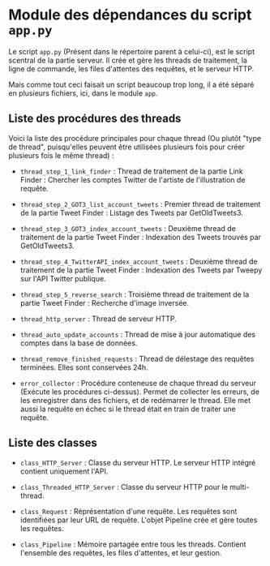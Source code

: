 # Module des dépendances du script `app.py`

Le script `app.py` (Présent dans le répertoire parent à celui-ci), est le script scentral de la partie serveur.
Il crée et gère les threads de traitement, la ligne de commande, les files d'attentes des requêtes, et le serveur HTTP.

Mais comme tout ceci faisait un script beaucoup trop long, il a été séparé en plusieurs fichiers, ici, dans le module `app`.


## Liste des procédures des threads

Voici la liste des procédure principales pour chaque thread (Ou plutôt "type de thread", puisqu'elles peuvent être utilisées plusieurs fois pour créer plusieurs fois le même thread) :
- `thread_step_1_link_finder` : Thread de traitement de la partie Link Finder : Chercher les comptes Twitter de l'artiste de l'illustration de requête.
- `thread_step_2_GOT3_list_account_tweets` : Premier thread de traitement de la partie Tweet Finder : Listage des Tweets par GetOldTweets3.
- `thread_step_3_GOT3_index_account_tweets` : Deuxième thread de traitement de la partie Tweet Finder : Indexation des Tweets trouvés par GetOldTweets3.
- `thread_step_4_TwitterAPI_index_account_tweets` : Deuxième thread de traitement de la partie Tweet Finder : Indexation des Tweets par Tweepy sur l'API Twitter publique.
- `thread_step_5_reverse_search` : Troisième thread de traitement de la partie Tweet Finder : Recherche d'image inversée.

- `thread_http_server` : Thread de serveur HTTP.
- `thread_auto_update_accounts` : Thread de mise à jour automatique des comptes dans la base de données.
- `thread_remove_finished_requests` : Thread de délestage des requêtes terminées. Elles sont conservées 24h.

- `error_collector` : Procédure conteneuse de chaque thread du serveur (Exécute les procédures ci-dessus). Permet de collecter les erreurs, de les enregistrer dans des fichiers, et de redémarrer le thread. Elle met aussi la requête en échec si le thread était en train de traiter une requête.


## Liste des classes

- `class_HTTP_Server` : Classe du serveur HTTP. Le serveur HTTP intégré contient uniquement l'API.
- `class_Threaded_HTTP_Server` : Classe du serveur HTTP pour le multi-thread.

- `class_Request` : Réprésentation d'une requête. Les requêtes sont identifiées par leur URL de requête. L'objet Pipeline crée et gère toutes les requêtes.
- `class_Pipeline` : Mémoire partagée entre tous les threads. Contient l'ensemble des requêtes, les files d'attentes, et leur gestion.
